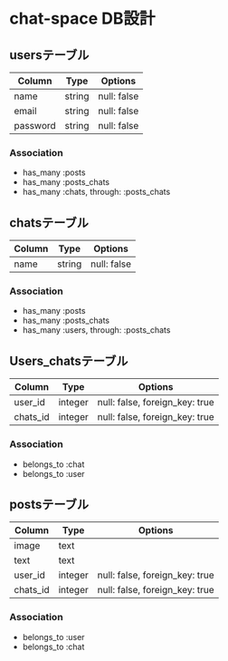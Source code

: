 # chat-space DB設計
## usersテーブル
|Column|Type|Options|
|------|----|-------|
|name|string|null: false|
|email|string|null: false|
|password|string|null: false|
### Association
- has_many :posts
- has_many :posts_chats
- has_many :chats,  through:  :posts_chats

## chatsテーブル
|Column|Type|Options|
|------|----|-------|
|name|string|null: false|
### Association
- has_many :posts
- has_many :posts_chats
- has_many :users,  through:  :posts_chats

## Users_chatsテーブル
|Column|Type|Options|
|------|----|-------|
|user_id|integer|null: false, foreign_key: true|
|chats_id|integer|null: false, foreign_key: true|
### Association
- belongs_to :chat
- belongs_to :user

## postsテーブル
|Column|Type|Options|
|------|----|-------|
|image|text||
|text|text||
|user_id|integer|null: false, foreign_key: true|
|chats_id|integer|null: false, foreign_key: true|
### Association
- belongs_to :user
- belongs_to :chat